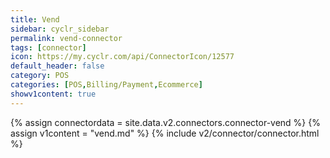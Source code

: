 ```yaml
---
title: Vend
sidebar: cyclr_sidebar
permalink: vend-connector
tags: [connector]
icon: https://my.cyclr.com/api/ConnectorIcon/12577
default_header: false
category: POS
categories: [POS,Billing/Payment,Ecommerce]
showv1content: true
---
```

{% assign connectordata = site.data.v2.connectors.connector-vend %}
{% assign v1content = "vend.md" %}
{% include v2/connector/connector.html %}	